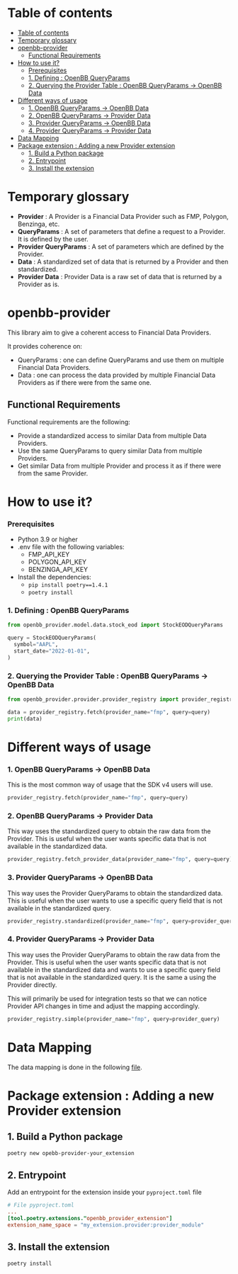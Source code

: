 # Table of contents

- [Table of contents](#table-of-contents)
- [Temporary glossary](#temporary-glossary)
- [openbb-provider](#openbb-provider)
  - [Functional Requirements](#functional-requirements)
- [How to use it?](#how-to-use-it)
    - [Prerequisites](#prerequisites)
    - [1. Defining : OpenBB QueryParams](#1-defining--openbb-queryparams)
    - [2. Querying the Provider Table : OpenBB QueryParams -\> OpenBB Data](#2-querying-the-provider-table--openbb-queryparams---openbb-data)
- [Different ways of usage](#different-ways-of-usage)
    - [1. OpenBB QueryParams -\> OpenBB Data](#1-openbb-queryparams---openbb-data)
    - [2. OpenBB QueryParams -\> Provider Data](#2-openbb-queryparams---provider-data)
    - [3. Provider QueryParams -\> OpenBB Data](#3-provider-queryparams---openbb-data)
    - [4. Provider QueryParams -\> Provider Data](#4-provider-queryparams---provider-data)
- [Data Mapping](#data-mapping)
- [Package extension : Adding a new Provider extension](#package-extension--adding-a-new-provider-extension)
  - [1. Build a Python package](#1-build-a-python-package)
  - [2. Entrypoint](#2-entrypoint)
  - [3. Install the extension](#3-install-the-extension)

# Temporary glossary

- **Provider** : A Provider is a Financial Data Provider such as FMP, Polygon, Benzinga, etc.
- **QueryParams** : A set of parameters that define a request to a Provider. It is defined by the user.
- **Provider QueryParams** : A set of parameters which are defined by the Provider.
- **Data** : A standardized set of data that is returned by a Provider and then standardized.
- **Provider Data** : Provider Data is a raw set of data that is returned by a Provider as is.

# openbb-provider

This library aim to give a coherent access to Financial Data Providers.

It provides coherence on:

- QueryParams : one can define QueryParams and use them on multiple Financial Data Providers.
- Data : one can process the data provided by multiple Financial Data Providers as if there were from the same one.

## Functional Requirements

Functional requirements are the following:

- Provide a standardized access to similar Data from multiple Data Providers.
- Use the same QueryParams to query similar Data from multiple Providers.
- Get similar Data from multiple Provider and process it as if there were from the same Provider.

# How to use it?

### Prerequisites

- Python 3.9 or higher
- .env file with the following variables:
  - FMP_API_KEY
  - POLYGON_API_KEY
  - BENZINGA_API_KEY
- Install the dependencies:
  - `pip install poetry==1.4.1`
  - `poetry install`

### 1. Defining : OpenBB QueryParams

```python
from openbb_provider.model.data.stock_eod import StockEODQueryParams

query = StockEODQueryParams(
  symbol="AAPL",
  start_date="2022-01-01",
)
```

### 2. Querying the Provider Table : OpenBB QueryParams -> OpenBB Data

```python
from openbb_provider.provider.provider_registry import provider_registry

data = provider_registry.fetch(provider_name="fmp", query=query)
print(data)
```

# Different ways of usage

### 1. OpenBB QueryParams -> OpenBB Data

This is the most common way of usage that the SDK v4 users will use.

```python
provider_registry.fetch(provider_name="fmp", query=query)
```

### 2. OpenBB QueryParams -> Provider Data

This way uses the standardized query to obtain the raw data from the Provider. This is useful when the user wants specific data that is not available in the standardized data.

```python
provider_registry.fetch_provider_data(provider_name="fmp", query=query)
```

### 3. Provider QueryParams -> OpenBB Data

This way uses the Provider QueryParams to obtain the standardized data. This is useful when the user wants to use a specific query field that is not available in the standardized query.

```python
provider_registry.standardized(provider_name="fmp", query=provider_query)
```

### 4. Provider QueryParams -> Provider Data

This way uses the Provider QueryParams to obtain the raw data from the Provider. This is useful when the user wants specific data that is not available in the standardized data and wants to use a specific query field that is not available in the standardized query. It is the same a using the Provider directly.

This will primarily be used for integration tests so that we can notice Provider API changes in time and adjust the mapping accordingly.

```python
provider_registry.simple(provider_name="fmp", query=provider_query)
```

# Data Mapping

The data mapping is done in the following [file](https://docs.google.com/spreadsheets/d/1AhmQWGRDqORk8nlcNclcnCuPpWsdMuaHwxujMMdzcsk/edit#gid=152728452
).

# Package extension : Adding a new Provider extension

## 1. Build a Python package

```bash
poetry new opebb-provider-your_extension
```

## 2. Entrypoint

Add an entrypoint for the extension inside your `pyproject.toml` file

```toml
# File pyproject.toml
...
[tool.poetry.extensions."openbb_provider_extension"]
extension_name_space = "my_extension.provider:provider_module"
```

## 3. Install the extension

```bash
poetry install
```

